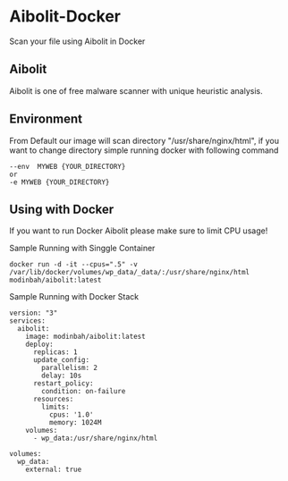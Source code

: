# Aibolit-Docker
Scan your file using Aibolit in Docker

## Aibolit
Aibolit is one of free malware scanner with unique heuristic analysis. 

## Environment
From Default our image will scan directory "/usr/share/nginx/html", if you want to change directory simple running docker with following command

```
--env  MYWEB {YOUR_DIRECTORY}
or
-e MYWEB {YOUR_DIRECTORY}
```

## Using with Docker
If you want to run Docker Aibolit please make sure to limit CPU usage!

Sample Running with Singgle Container
```
docker run -d -it --cpus=".5" -v /var/lib/docker/volumes/wp_data/_data/:/usr/share/nginx/html modinbah/aibolit:latest
```

Sample Running with Docker Stack
```
version: "3"
services:
  aibolit:
    image: modinbah/aibolit:latest
    deploy:
      replicas: 1
      update_config:
        parallelism: 2
        delay: 10s
      restart_policy:
        condition: on-failure
      resources:
        limits:
          cpus: '1.0'
          memory: 1024M
    volumes:
      - wp_data:/usr/share/nginx/html
      
volumes:
  wp_data:
    external: true
```
